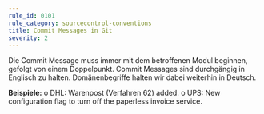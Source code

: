 ```yaml
---
rule_id: 0101
rule_category: sourcecontrol-conventions
title: Commit Messages in Git
severity: 2
---
```

Die Commit Message muss immer mit dem betroffenen Modul beginnen, gefolgt von einem Doppelpunkt.
Commit Messages sind durchgängig in Englisch zu halten. Domänenbegriffe halten wir dabei weiterhin in Deutsch.

**Beispiele:**
o	DHL: Warenpost (Verfahren 62) added.
o	UPS: New configuration flag to turn off the paperless invoice service.
